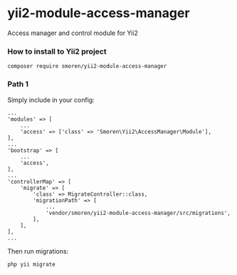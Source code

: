 # yii2-module-access-manager
Access manager and control module for Yii2

### How to install to Yii2 project
```
composer require smoren/yii2-module-access-manager
```

### Path 1
Simply include in your config:
```
...
'modules' => [
    ...
    'access' => ['class' => 'Smoren\Yii2\AccessManager\Module'],
],
...
'bootstrap' => [
    ...
    'access',
],
...
'controllerMap' => [
    'migrate' => [
        'class' => MigrateController::class,
        'migrationPath' => [
            ...
            'vendor/smoren/yii2-module-access-manager/src/migrations',
        ],
    ],
],
...
```

Then run migrations:
```
php yii migrate
```

